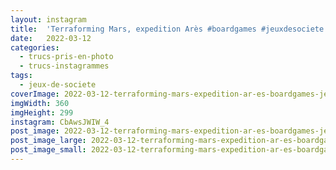 ```yaml
---
layout: instagram
title:  'Terraforming Mars, expedition Arès #boardgames #jeuxdesociete'
date:   2022-03-12
categories: 
  - trucs-pris-en-photo
  - trucs-instagrammes
tags:
  - jeux-de-societe
coverImage: 2022-03-12-terraforming-mars-expedition-ar-es-boardgames-jeuxdesociete.jpg
imgWidth: 360
imgHeight: 299
instagram: CbAwsJWIW_4
post_image: 2022-03-12-terraforming-mars-expedition-ar-es-boardgames-jeuxdesociete.jpg
post_image_large: 2022-03-12-terraforming-mars-expedition-ar-es-boardgames-jeuxdesociete_large.jpg
post_image_small: 2022-03-12-terraforming-mars-expedition-ar-es-boardgames-jeuxdesociete_thumbnail.jpg
---
```



